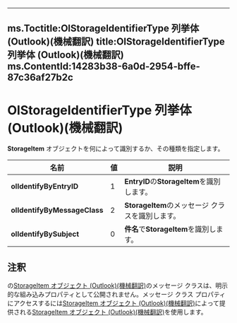 

---
ms.Toctitle:OlStorageIdentifierType 列挙体 (Outlook)(機械翻訳)
title:OlStorageIdentifierType 列挙体 (Outlook)(機械翻訳)
ms.ContentId:14283b38-6a0d-2954-bffe-87c36af27b2c
---
# OlStorageIdentifierType 列挙体 (Outlook)(機械翻訳)




**StorageItem** オブジェクトを何によって識別するか、その種類を指定します。

|**名前**|**値**|**説明**|
|---|---|---|
|**olIdentifyByEntryID**|1|**EntryID**の**StorageItem**を識別します。|
|**olIdentifyByMessageClass**|2|**StorageItem**のメッセージ クラスを識別します。|
|**olIdentifyBySubject**|0|**件名**で**StorageItem**を識別します。|



## 注釈
の[StorageItem オブジェクト (Outlook)(機械翻訳)](41776bc3-b838-2755-fd6b-3b5012fb9ae5.md)のメッセージ クラスは、明示的な組み込みプロパティとして公開されません。メッセージ クラス プロパティにアクセスするには[StorageItem オブジェクト (Outlook)(機械翻訳)](36891e1c-a543-bbe5-c4db-b9d75cf38833.md)によって提供される[StorageItem オブジェクト (Outlook)(機械翻訳)](2fc91e13-703c-3ec9-9066-ffee7144306c.md)を使用します。




